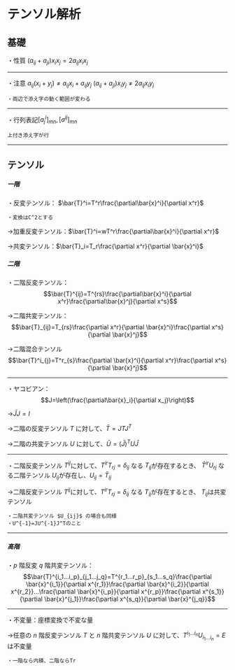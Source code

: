# テンソル解析

## 基礎

・性質
$(a_{ij}+a_{ji})x_ix_j=2a_{ij}x_ix_j$

---

・注意
$a_{ij}(x_i+y_j)\neq a_{ij}x_i+a_{ij}y_j$
$(a_{ij}+a_{ji})x_iy_j\neq 2a_{ij}x_iy_j$

    ・両辺で添え字の動く範囲が変わる

---

・行列表記$[a^i_j]_{mn},[a^{ij}]_{mn}$

    上付き添え字が行

---

## テンソル

##### 一階

・反変テンソル： $\bar{T}^i=T^r\frac{\partial\bar{x}^i}{\partial x^r}$

    ・変換はC^2とする

→加重反変テンソル：$\bar{T}^i=wT^r\frac{\partial\bar{x}^i}{\partial x^r}$

→共変テンソル：$\bar{T}_i=T_r\frac{\partial x^r}{\partial \bar{x}^i}$

##### 二階

・二階反変テンソル：
$$\bar{T}^{ij}=T^{rs}\frac{\partial\bar{x}^i}{\partial x^r}\frac{\partial\bar{x}^j}{\partial x^s}$$

→二階共変テンソル：
$$\bar{T}_{ij}=T_{rs}\frac{\partial x^r}{\partial \bar{x}^i}\frac{\partial x^s}{\partial \bar{x}^j}$$

→二階混合テンソル
$$\bar{T}^i_{j}=T^r_{s}\frac{\partial \bar{x}^i}{\partial x^r}\frac{\partial x^s}{\partial \bar{x}^j}$$

---

・ヤコビアン：
$$J=\left(\frac{\partial\bar{x}_i}{\partial x_j}\right)$$

→$\bar{J}J=I$

→二階の反変テンソル $T$ に対して、$\bar{T}=JTJ^T$

→二階の共変テンソル $U$ に対して、$\bar{U}=(\bar{J})^TU\bar{J}$

---

・二階反変テンソル $T^{ij}$に対して、$T^{ir}T_{rj}=\delta_{ij}$ なる $T_{ij}$が存在するとき、 $\bar{T}^{ir}U_{rj}$ なる二階テンソル $U_{ij}$が存在し、$U_{ij}=\bar{T}_{ij}$


→二階反変テンソル $T^{ij}$に対して、$T^{ir}T_{rj}=\delta_{ij}$ なる $T_{ij}$が存在するとき、 $T_{ij}$は共変テンソル

    ・二階共変テンソル $U_{ij}$ の場合も同様
    ・U^{-1}=JU^{-1}J^Tのこと
---

##### 高階

・$p$ 階反変 $q$ 階共変テンソル：
$$\bar{T}^{i_1...i_p}_{j_1...j_q}=T^{r_1...r_p}_{s_1...s_q}\frac{\partial \bar{x}^{i_1}}{\partial x^{r_1}}\frac{\partial \bar{x}^{i_2}}{\partial x^{r_2}}...\frac{\partial \bar{x}^{i_p}}{\partial x^{r_p}}\frac{\partial x^{s_1}}{\partial \bar{x}^{j_1}}\frac{\partial x^{s_q}}{\partial \bar{x}^{j_q}}$$

---

・不変量：座標変換で不変な量

→任意の $n$ 階反変テンソル $T$ と $n$ 階共変テンソル $U$ に対して、$T^{i_1...i_n}U_{i_1...i_n}=E$は不変量

    ・一階なら内積、二階ならTr

